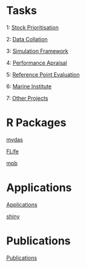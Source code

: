 # Tasks  

1: [Stock Prioritisation](https://github.com/laurieKell/mydas/wiki/1-Stock-prioritisation)

2: [Data Collation](https://github.com/laurieKell/mydas/wiki/2-Data-collation)

3: [Simulation Framework](https://github.com/laurieKell/mydas/wiki/3-Method-and-simulation-framework-development-and-implementation)

4: [Performance Apraisal](https://github.com/laurieKell/mydas/wiki/4-Method-performance-appraisal)

5: [Reference Point Evaluation](https://github.com/laurieKell/mydas/wiki/5-Reference-point-comparisons-(across-candidate-methods))

6: [Marine Institute](https://github.com/laurieKell/mydas/wiki/6-Liaison-with-Marine-Institute)

7: [Other Projects](https://github.com/laurieKell/mydas/wiki/7-Linkage-with-other-projects)

# R Packages

[mydas](https://github.com/laurieKell/mydas-pkg/wiki)

[FLife](https://github.com/laurieKell/FLife/wiki/FLife)

[mpb](https://github.com/laurieKell/mpb/wiki/mpb)

# Applications

[Applications](https://github.com/laurieKell/mydas/wiki/Applications)

[shiny](http://ec2-35-178-48-235.eu-west-2.compute.amazonaws.com:3838/mydas/)

# Publications

[Publications](https://github.com/laurieKell/mydas/wiki/Publications)

